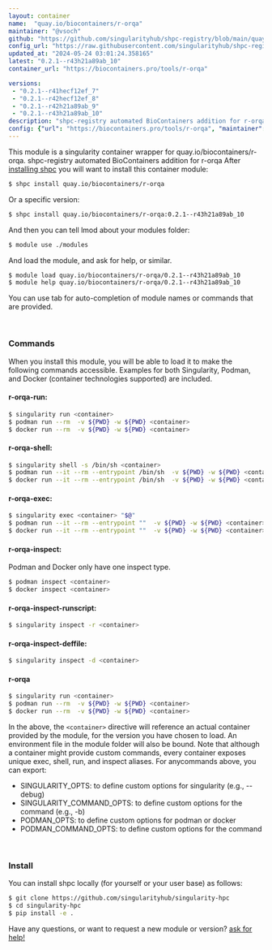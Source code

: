 ```yaml
---
layout: container
name:  "quay.io/biocontainers/r-orqa"
maintainer: "@vsoch"
github: "https://github.com/singularityhub/shpc-registry/blob/main/quay.io/biocontainers/r-orqa/container.yaml"
config_url: "https://raw.githubusercontent.com/singularityhub/shpc-registry/main/quay.io/biocontainers/r-orqa/container.yaml"
updated_at: "2024-05-24 03:01:24.358165"
latest: "0.2.1--r43h21a89ab_10"
container_url: "https://biocontainers.pro/tools/r-orqa"

versions:
 - "0.2.1--r41hecf12ef_7"
 - "0.2.1--r42hecf12ef_8"
 - "0.2.1--r42h21a89ab_9"
 - "0.2.1--r43h21a89ab_10"
description: "shpc-registry automated BioContainers addition for r-orqa"
config: {"url": "https://biocontainers.pro/tools/r-orqa", "maintainer": "@vsoch", "description": "shpc-registry automated BioContainers addition for r-orqa", "latest": {"0.2.1--r43h21a89ab_10": "sha256:c8f90f3cd00f68cc1220c2325029284c4478386bee081e6e4e0c591596ddb12a"}, "tags": {"0.2.1--r41hecf12ef_7": "sha256:7a5479ea1c982cdbe57c58dab2235bfa7aa038f32e08a6ff1621aacfc0e57fbc", "0.2.1--r42hecf12ef_8": "sha256:6694ffb52109816c4f604690d8fcbb71163d49dbc7bd619bc9f090d7f2b879dd", "0.2.1--r42h21a89ab_9": "sha256:1130bc6c0649d6b8ab560d6291607acf332f87775e5d29bf8ab16414cc1df2ae", "0.2.1--r43h21a89ab_10": "sha256:c8f90f3cd00f68cc1220c2325029284c4478386bee081e6e4e0c591596ddb12a"}, "docker": "quay.io/biocontainers/r-orqa"}
---
```


This module is a singularity container wrapper for quay.io/biocontainers/r-orqa.
shpc-registry automated BioContainers addition for r-orqa
After [installing shpc](#install) you will want to install this container module:


```bash
$ shpc install quay.io/biocontainers/r-orqa
```

Or a specific version:

```bash
$ shpc install quay.io/biocontainers/r-orqa:0.2.1--r43h21a89ab_10
```

And then you can tell lmod about your modules folder:

```bash
$ module use ./modules
```

And load the module, and ask for help, or similar.

```bash
$ module load quay.io/biocontainers/r-orqa/0.2.1--r43h21a89ab_10
$ module help quay.io/biocontainers/r-orqa/0.2.1--r43h21a89ab_10
```

You can use tab for auto-completion of module names or commands that are provided.

<br>

### Commands

When you install this module, you will be able to load it to make the following commands accessible.
Examples for both Singularity, Podman, and Docker (container technologies supported) are included.

#### r-orqa-run:

```bash
$ singularity run <container>
$ podman run --rm  -v ${PWD} -w ${PWD} <container>
$ docker run --rm  -v ${PWD} -w ${PWD} <container>
```

#### r-orqa-shell:

```bash
$ singularity shell -s /bin/sh <container>
$ podman run --it --rm --entrypoint /bin/sh  -v ${PWD} -w ${PWD} <container>
$ docker run --it --rm --entrypoint /bin/sh  -v ${PWD} -w ${PWD} <container>
```

#### r-orqa-exec:

```bash
$ singularity exec <container> "$@"
$ podman run --it --rm --entrypoint ""  -v ${PWD} -w ${PWD} <container> "$@"
$ docker run --it --rm --entrypoint ""  -v ${PWD} -w ${PWD} <container> "$@"
```

#### r-orqa-inspect:

Podman and Docker only have one inspect type.

```bash
$ podman inspect <container>
$ docker inspect <container>
```

#### r-orqa-inspect-runscript:

```bash
$ singularity inspect -r <container>
```

#### r-orqa-inspect-deffile:

```bash
$ singularity inspect -d <container>
```



#### r-orqa

```bash
$ singularity run <container>
$ podman run --rm  -v ${PWD} -w ${PWD} <container>
$ docker run --rm  -v ${PWD} -w ${PWD} <container>
```


In the above, the `<container>` directive will reference an actual container provided
by the module, for the version you have chosen to load. An environment file in the
module folder will also be bound. Note that although a container
might provide custom commands, every container exposes unique exec, shell, run, and
inspect aliases. For anycommands above, you can export:

 - SINGULARITY_OPTS: to define custom options for singularity (e.g., --debug)
 - SINGULARITY_COMMAND_OPTS: to define custom options for the command (e.g., -b)
 - PODMAN_OPTS: to define custom options for podman or docker
 - PODMAN_COMMAND_OPTS: to define custom options for the command

<br>

### Install

You can install shpc locally (for yourself or your user base) as follows:

```bash
$ git clone https://github.com/singularityhub/singularity-hpc
$ cd singularity-hpc
$ pip install -e .
```

Have any questions, or want to request a new module or version? [ask for help!](https://github.com/singularityhub/singularity-hpc/issues)